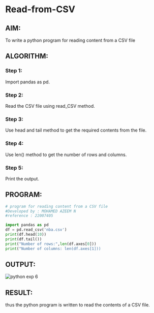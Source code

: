 # Read-from-CSV

## AIM:
To write a python program for reading content from a CSV file

## ALGORITHM:
### Step 1:
Import pandas as pd.
### Step 2:
Read the CSV file using read_CSV method.
### Step 3:
Use head and tail method to get the required contents from the file.
### Step 4:
Use len() method to get the number of rows and columns.
### Step 5:
Print the output.

## PROGRAM:
```python
# program for reading content from a CSV file
#Developed by : MOHAMED AZEEM N
#reference : 22007405

import pandas as pd
df = pd.read_csv('nba.csv')
print(df.head(10))
print(df.tail())
print("Number of rows:",len(df.axes[0]))
print("Number of columns: len(df.axes[1]))
```
## OUTPUT:


![python exp 6](https://user-images.githubusercontent.com/121040764/214801266-20ac4239-1ce7-45a4-b0fe-0168f27ba0da.jpg)


## RESULT:
thus the python program is written to read the contents of a CSV file.

